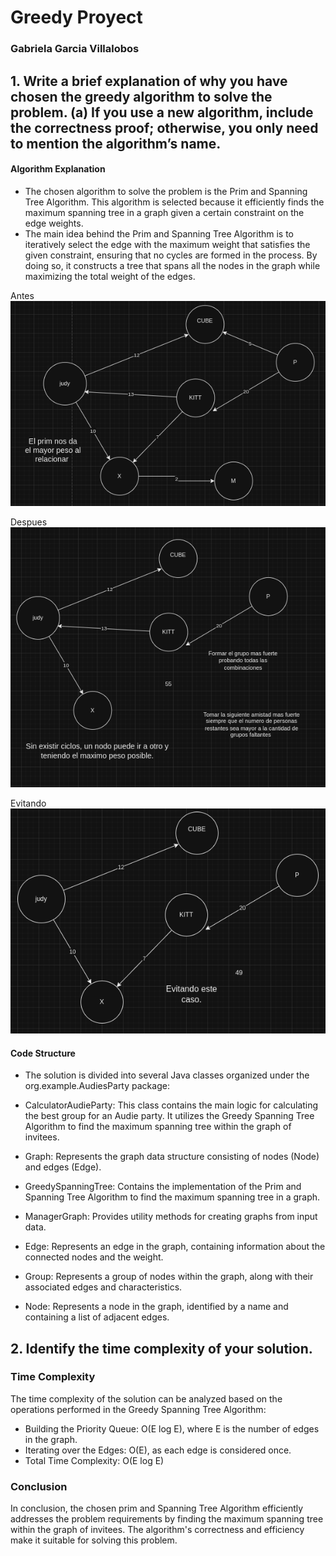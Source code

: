 # Greedy Proyect
### Gabriela Garcia Villalobos

## 1. Write a brief explanation of why you have chosen the greedy algorithm to solve the problem. (a) If you use a new algorithm, include the correctness proof; otherwise, you only need to mention the algorithm’s name.

#### Algorithm Explanation
   - The chosen algorithm to solve the problem is the Prim and Spanning Tree Algorithm. This algorithm is selected because it efficiently finds the maximum spanning tree in a graph given a certain constraint on the edge weights.
   - The main idea behind the Prim and Spanning Tree Algorithm is to iteratively select the edge with the maximum weight that satisfies the given constraint, ensuring that no cycles are formed in the process. By doing so, it constructs a tree that spans all the nodes in the graph while maximizing the total weight of the edges.

Antes
![Evidencia2.png](Pictures%2FEvidencia2.png)

Despues
![Evidencia.png](Pictures%2FEvidencia.png)

Evitando
![Evidencia3.png](Pictures%2FEvidencia3.png)


#### Code Structure
   - The solution is divided into several Java classes organized under the org.example.AudiesParty package:

   - CalculatorAudieParty: This class contains the main logic for calculating the best group for an Audie party. It utilizes the Greedy Spanning Tree Algorithm to find the maximum spanning tree within the graph of invitees.
   - Graph: Represents the graph data structure consisting of nodes (Node) and edges (Edge).
   - GreedySpanningTree: Contains the implementation of the Prim and Spanning Tree Algorithm to find the maximum spanning tree in a graph.
   - ManagerGraph: Provides utility methods for creating graphs from input data.
   - Edge: Represents an edge in the graph, containing information about the connected nodes and the weight.
   - Group: Represents a group of nodes within the graph, along with their associated edges and characteristics.
   - Node: Represents a node in the graph, identified by a name and containing a list of adjacent edges.


## 2. Identify the time complexity of your solution.

### Time Complexity
The time complexity of the solution can be analyzed based on the operations performed in the Greedy Spanning Tree Algorithm:

   - Building the Priority Queue: O(E log E), where E is the number of edges in the graph.
   - Iterating over the Edges: O(E), as each edge is considered once.
   - Total Time Complexity: O(E log E)

### Conclusion
In conclusion, the chosen prim and Spanning Tree Algorithm efficiently addresses the problem requirements by finding the maximum spanning tree within the graph of invitees. The algorithm's correctness and efficiency make it suitable for solving this problem.

